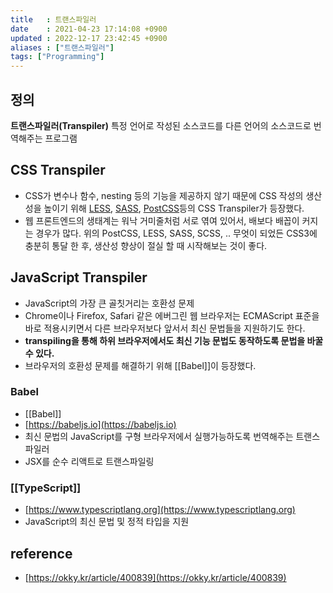 ```yaml
---
title   : 트랜스파일러 
date    : 2021-04-23 17:14:08 +0900
updated : 2022-12-17 23:42:45 +0900
aliases : ["트랜스파일러"]
tags: ["Programming"]
---
```


## 정의

**트랜스파일러(Transpiler)**
특정 언어로 작성된 소스코드를 다른 언어의 소스코드로 번역해주는 프로그램  

## CSS Transpiler 
- CSS가 변수나 함수, nesting 등의 기능을 제공하지 않기 때문에 CSS 작성의 생산성을 높이기 위해 [LESS](https://lesscss.org), [SASS](https://sass-lang.com), [PostCSS](https://postcss.org)등의 CSS Transpiler가 등장했다.    
-  웹 프론트엔드의 생태계는 워낙 거미줄처럼 서로 엮여 있어서, 배보다 배꼽이 커지는 경우가 많다. 위의 PostCSS, LESS, SASS, SCSS, .. 무엇이 되었든 CSS3에 충분히 통달 한 후, 생산성 향상이 절실 할 때 시작해보는 것이 좋다.  

## JavaScript Transpiler 
- JavaScript의 가장 큰 골칫거리는 호환성 문제
- Chrome이나 Firefox, Safari 같은 에버그린 웹 브라우저는 ECMAScript 표준을 바로 적용시키면서 다른 브라우저보다 앞서서 최신 문법들을 지원하기도 한다.  
- **transpiling을 통해 하위 브라우저에서도 최신 기능 문법도 동작하도록 문법을 바꿀 수 있다.**
- 브라우저의 호환성 문제를 해결하기 위해 [[Babel]]이 등장했다.  

### Babel
- [[Babel]]
- [https://babeljs.io](https://babeljs.io)
- 최신 문법의 JavaScript를 구형 브라우저에서 실행가능하도록 번역해주는 트랜스파일러
- JSX를 순수 리액트로 트랜스파일링

### [[TypeScript]]
- [https://www.typescriptlang.org](https://www.typescriptlang.org)  
- JavaScript의 최신 문법 및 정적 타입을 지원    


## reference
- [https://okky.kr/article/400839](https://okky.kr/article/400839)
